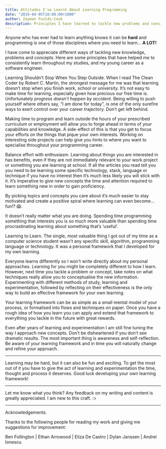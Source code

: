 ```yaml
---
title: Attitudes I've Learnt About Learning Programming
date: "2019-04-05T10:00:00+1000"
author: Zaymon Foulds-Cook
description: Principles I have learned to tackle new problems and consistently learn throughout my career with programming.
---
```



Anyone who has ever had to learn anything knows it can be __hard__ and programming is one of those disciplines where you need to learn... __A LOT!__

I have come to appreciate different ways of tackling new knowledge, problems and concepts. Here are some principles that have helped me to consistently learn throughout my studies, and my young career as a software engineer.

Learning Shouldn’t Stop When You Step Outside.
When I read The Clean Coder by Robert C. Martin, the strongest message for me was that learning doesn’t stop when you finish work, school or university. It’s not easy to make time for learning, especially given how precious our free time is. Unfortunately _progress doesn’t happen by accident._ Being willing to push yourself where others say, “I am done for today”, is one of the only surefire ways to exert control over your career trajectory. Don’t get left behind.

Making time to program and learn outside the hours of your prescribed curriculum or employment will allow you to forge ahead in terms of your capabilities and knowledge. A side-effect of this is that you get to focus your efforts on the things that pique your own interests. Working on interesting side projects can help give you hints to where you want to specialise throughout your programming career.

Balance effort with enthusiasm.
Learning about things you are interested in has benefits, even if they are not immediately relevant to your work project or something you are learning at school. If all the articles you read tell you you need to be learning some specific technology, stack, language or technique if you have no interest then it’s much less likely you will stick with it. It’s imperative to give new concepts the time and attention required to learn something new in order to gain proficiency.

By picking topics and concepts you care about it’s much easier to stay motivated and create a positive spiral where learning can even become… fun!? 😱.

It doesn’t really matter what you are doing. Spending time programming something that interests you is so much more valuable than spending time procrastinating learning about something that’s ‘useful’.

Learning to Learn.
The single, most valuable thing I got out of my time as a computer science student wasn’t any specific skill, algorithm, programming language or technology. It was a personal framework that I developed for my own learning.

Everyone learns differently so I won’t write directly about my personal approaches. Learning for you might be completely different to how I learn. However, next time you tackle a problem or concept, take notes on what techniques really allow you to conceptualise the new information. Experimenting with different methods of study, learning and experimentation, followed by reflecting on their effectiveness is the only way to build an effective framework for your own learning.

Your learning framework can be as simple as a small mental model of your process, or formalised into flows and techniques on paper. Once you have a rough idea of how you learn you can apply and extend that framework to everything you tackle in the future with great rewards.

Even after years of learning and experimentation I am still fine tuning the way I approach new concepts. Don’t be disheartened if you don’t see dramatic results. The most important thing is awareness and self-reflection. Be aware of your learning framework and in time you will naturally change and refine your approach.
***
Learning may be hard, but it can also be fun and exciting. To get the most out of it you have to give the act of learning and experimentation the time, thought and process it deserves. Good luck developing your own learning framework!
***
Let me know what you think? Any feedback on my writing and content is greatly appreciated. I am new to this craft. :>
***
Acknowledgements.

Thanks to the following people for reading my work and giving me suggestions for improvement:

Ben Follington | Ethan Arrowood | Eliza De Castro | Dylan Janssen | Andrei Ionescu